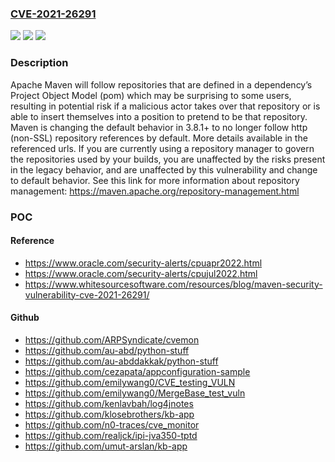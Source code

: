 ### [CVE-2021-26291](https://cve.mitre.org/cgi-bin/cvename.cgi?name=CVE-2021-26291)
![](https://img.shields.io/static/v1?label=Product&message=Apache%20Maven&color=blue)
![](https://img.shields.io/static/v1?label=Version&message=Apache%20Maven%3C%3D%203.8.1%20&color=brighgreen)
![](https://img.shields.io/static/v1?label=Vulnerability&message=Unexpected%20Behavior&color=brighgreen)

### Description

Apache Maven will follow repositories that are defined in a dependency’s Project Object Model (pom) which may be surprising to some users, resulting in potential risk if a malicious actor takes over that repository or is able to insert themselves into a position to pretend to be that repository. Maven is changing the default behavior in 3.8.1+ to no longer follow http (non-SSL) repository references by default. More details available in the referenced urls. If you are currently using a repository manager to govern the repositories used by your builds, you are unaffected by the risks present in the legacy behavior, and are unaffected by this vulnerability and change to default behavior. See this link for more information about repository management: https://maven.apache.org/repository-management.html

### POC

#### Reference
- https://www.oracle.com/security-alerts/cpuapr2022.html
- https://www.oracle.com/security-alerts/cpujul2022.html
- https://www.whitesourcesoftware.com/resources/blog/maven-security-vulnerability-cve-2021-26291/

#### Github
- https://github.com/ARPSyndicate/cvemon
- https://github.com/au-abd/python-stuff
- https://github.com/au-abddakkak/python-stuff
- https://github.com/cezapata/appconfiguration-sample
- https://github.com/emilywang0/CVE_testing_VULN
- https://github.com/emilywang0/MergeBase_test_vuln
- https://github.com/kenlavbah/log4jnotes
- https://github.com/klosebrothers/kb-app
- https://github.com/n0-traces/cve_monitor
- https://github.com/realjck/ipi-jva350-tptd
- https://github.com/umut-arslan/kb-app

